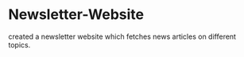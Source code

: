 # Newsletter-Website
created a newsletter website which fetches news articles on different topics. 
